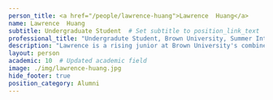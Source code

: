 ```yaml
---
person_title: <a href="/people/lawrence-huang">Lawrence  Huang</a>
name: Lawrence  Huang
subtitle: Undergraduate Student  # Set subtitle to position_link_text
professional_title: "Undergradute Student, Brown University, Summer Intern (2019)"
description: "Lawrence is a rising junior at Brown University's combined BS/MD program. He is currently studying computer science and is interested in applying his technical knowledge to the medical field. He has conducted research in the past on microfluidics, robotics, and augmented reality for medical communication/procedures. Lawrence enjoys reading, basketball, and cycling."
layout: person
academic: 10  # Updated academic field
image: ./img/lawrence-huang.jpg
hide_footer: true
position_category: Alumni
---
```


